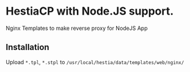 # HestiaCP with Node.JS support.

Nginx Templates to make reverse proxy for NodeJS App

## Installation

Upload `*.tpl`, `*.stpl` to `/usr/local/hestia/data/templates/web/nginx/`
